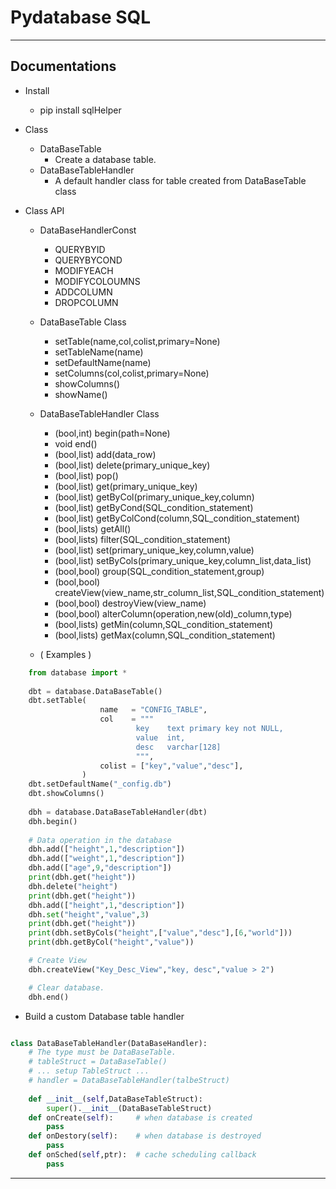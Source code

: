# Pydatabase SQL
---------------------------------------
## Documentations
* Install
  * pip install sqlHelper
* Class
  * DataBaseTable
    * Create a database table.
  * DataBaseTableHandler
    * A default handler class for table created from DataBaseTable class
    
* Class API
    * DataBaseHandlerConst
      * QUERYBYID
      * QUERYBYCOND
      * MODIFYEACH
      * MODIFYCOLOUMNS
      * ADDCOLUMN
      * DROPCOLUMN
      
    * DataBaseTable Class
      * setTable(name,col,colist,primary=None)
      * setTableName(name)     
      * setDefaultName(name)
      * setColumns(col,colist,primary=None)
      * showColumns()
      * showName()
          
          
    * DataBaseTableHandler Class
      * (bool,int)   begin(path=None)
      * void         end()
      * (bool,list)  add(data_row)
      * (bool,list)  delete(primary_unique_key)
      * (bool,list)  pop()
      * (bool,list)  get(primary_unique_key)
      * (bool,list)  getByCol(primary_unique_key,column)
      * (bool,list)  getByCond(SQL_condition_statement)
      * (bool,list)  getByColCond(column,SQL_condition_statement)
      * (bool,lists) getAll()
      * (bool,lists) filter(SQL_condition_statement)
      * (bool,list)  set(primary_unique_key,column,value)
      * (bool,list)  setByCols(primary_unique_key,column_list,data_list)
      * (bool,bool)  group(SQL_condition_statement,group)
      * (bool,bool)  createView(view_name,str_column_list,SQL_condition_statement)
      * (bool,bool)  destroyView(view_name)
      * (bool,bool)  alterColumn(operation,new(old)_column,type)
      * (bool,lists) getMin(column,SQL_condition_statement)
      * (bool,lists) getMax(column,SQL_condition_statement)

      
    * ( Examples )
```python
    from database import *
    
    dbt = database.DataBaseTable()
    dbt.setTable(
                    name   = "CONFIG_TABLE",
                    col    = """
                            key    text primary key not NULL,
                            value  int,
                            desc   varchar[128]
                            """,
                    colist = ["key","value","desc"],
                )
    dbt.setDefaultName("_config.db")
    dbt.showColumns()
    
    dbh = database.DataBaseTableHandler(dbt)
    dbh.begin()
  
    # Data operation in the database
    dbh.add(["height",1,"description"])
    dbh.add(["weight",1,"description"])
    dbh.add(["age",9,"description"])
    print(dbh.get("height"))
    dbh.delete("height")
    print(dbh.get("height"))
    dbh.add(["height",1,"description"])
    dbh.set("height","value",3)
    print(dbh.get("height"))
    print(dbh.setByCols("height",["value","desc"],[6,"world"]))
    print(dbh.getByCol("height","value"))

    # Create View
    dbh.createView("Key_Desc_View","key, desc","value > 2")

    # Clear database.
    dbh.end()
```

* Build a custom Database table handler
```python

class DataBaseTableHandler(DataBaseHandler):
    # The type must be DataBaseTable.
    # tableStruct = DataBaseTable()
    # ... setup TableStruct ...
    # handler = DataBaseTableHandler(talbeStruct)
    
    def __init__(self,DataBaseTableStruct):
        super().__init__(DataBaseTableStruct)
    def onCreate(self):     # when database is created
        pass
    def onDestory(self):    # when database is destroyed
        pass
    def onSched(self,ptr):  # cache scheduling callback
        pass
```
      
---------------------------------------